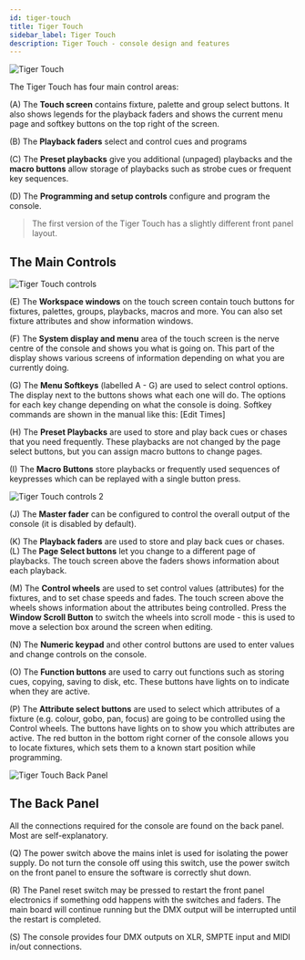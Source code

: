 ```yaml
---
id: tiger-touch
title: Tiger Touch
sidebar_label: Tiger Touch
description: Tiger Touch - console design and features
---
```


![Tiger Touch](/docs/images/Tiger-Touch.png)

The Tiger Touch has four main control areas:

\(A\) The **Touch screen** contains fixture, palette and group select buttons.
It also shows legends for the playback faders and shows the current menu
page and softkey buttons on the top right of the screen.

\(B\) The **Playback faders** select and control cues and programs

\(C\) The **Preset playbacks** give you additional (unpaged) playbacks and the
**macro buttons** allow storage of playbacks such as strobe cues or frequent key sequences.

\(D\) The **Programming and setup controls** configure and program the
console.

> The first version of the Tiger Touch has a slightly different
front panel layout.


## The Main Controls

![Tiger Touch controls](/docs/images/Tiger-Touch-controls.png)

\(E\) The **Workspace windows** on the touch screen contain touch buttons for
fixtures, palettes, groups, playbacks, macros and more. You can also set
fixture attributes and show information windows.

\(F\) The **System display and menu** area of the touch screen is the nerve
centre of the console and shows you what is going on. This part of the
display shows various screens of information depending on what you are
currently doing.

\(G\) The **Menu Softkeys** (labelled A - G) are used to select control
options. The display next to the buttons shows what each one will do.
The options for each key change depending on what the console is doing.
Softkey commands are shown in the manual like this:
\[Edit Times\]

\(H\) The **Preset Playbacks** are used to store and play back cues or chases
that you need frequently. These playbacks are not changed by the page
select buttons, but you can assign macro buttons to change pages.

\(I\) The **Macro Buttons** store playbacks or frequently used sequences of keypresses
which can be replayed with a single button press.

![Tiger Touch controls 2](/docs/images/Tiger-Touch-controls-2.png)

\(J\) The **Master fader** can be configured to control the overall output of the console
(it is disabled by default).

\(K\) The **Playback faders** are used to store and play back cues or chases.
\(L\) The **Page Select buttons** let you change to a different page of
playbacks. The touch screen above the faders shows information about
each playback.

\(M\) The **Control wheels** are used to set control values (attributes) for
the fixtures, and to set chase speeds and fades. The touch screen above
the wheels shows information about the attributes being controlled.
Press the **Window Scroll Button** to switch the wheels into scroll mode - this is 
used to move a selection box around the screen when editing.

\(N\) The **Numeric keypad** and other control buttons are used to enter
values and change controls on the console.

\(O\) The **Function buttons** are used to carry out functions such as
storing cues, copying, saving to disk, etc. These buttons have lights on
to indicate when they are active.

\(P\) The **Attribute select buttons** are used to select which attributes of
a fixture (e.g. colour, gobo, pan, focus) are going to be controlled
using the Control wheels. The buttons have lights on to show you which
attributes are active. The red button in the bottom right corner of the console allows you to locate
fixtures, which sets them to a known start position while programming.

![Tiger Touch Back Panel](/docs/images/Tiger-Touch-Back-Panel.png)

## The Back Panel

All the connections required for the console are found on the back
panel. Most are self-explanatory.

\(Q\) The power switch above the mains inlet is used for isolating the
    power supply. Do not turn the console off using this switch, use the power
	switch on the front panel to ensure the software is correctly shut down.

\(R\) The Panel reset switch may be pressed to restart the front panel
    electronics if something odd happens with the switches and faders.
    The main board will continue running but the DMX output will be
    interrupted until the restart is completed.

\(S\) The console provides four DMX outputs on XLR, SMPTE input and MIDI in/out connections.
